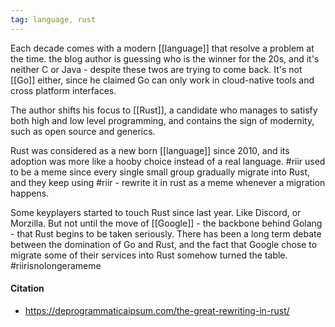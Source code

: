 ```yaml
---
tag: language, rust
---
```


Each decade comes with a modern [[language]] that resolve a problem at the time. the blog author is guessing who is the winner for the 20s, and it's neither C or Java - despite these twos are trying to come back. It's not [[Go]] either, since he claimed Go can only work in cloud-native tools and cross platform interfaces.

The author shifts his focus to [[Rust]], a candidate who manages to satisfy both high and low level programming, and contains the sign of modernity, such as open source and generics.

Rust was considered as a new born [[language]] since 2010, and its adoption was more like a hooby choice instead of a real language. #riir used to be a meme since every single small group gradually migrate into Rust, and they keep using #riir - rewrite it in rust as a meme whenever a migration happens. 

Some keyplayers started to touch Rust since last year. Like Discord, or Morzilla. But not until the move of [[Google]] - the backbone behind Golang - that Rust begins to be taken seriously. There has been a long term debate between the domination of Go and Rust, and the fact that Google chose to migrate some of their services into Rust somehow turned the table. #riirisnolongerameme

#### Citation
- https://deprogrammaticaipsum.com/the-great-rewriting-in-rust/